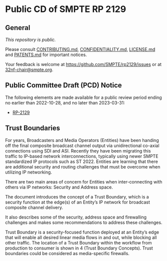 # Public CD of SMPTE RP 2129

## General

_This repository is *public*._

Please consult [CONTRIBUTING.md](./CONTRIBUTING.md), [CONFIDENTIALITY.md](./CONFIDENTIALITY.md), [LICENSE.md](./LICENSE.md) and
[PATENTS.md](./PATENTS.md) for important notices.

Your feedback is welcome at https://github.com/SMPTE/rp2129/issues or at [32nf-chair@smpte.org](mailto:32nf-chair@smpte.org).

## Public Committee Draft (PCD) Notice

The following elements are made available for a public review period ending no earlier than 2022-10-28, and no later than 2023-03-31:

* [RP-2129](https://github.com/SMPTE/rp2129/blob/main/32NF-PCD-RP-2129-Inter%20Entity%20Trust%20Boundary-2022-01-14.pdf)

## Trust Boundaries

For years, Broadcasters and Media Operators (Entities) have been handing off the final composite broadcast channel output via unidirectional co-axial connections using SDI and ASI. Recently they have been migrating this traffic to IP-based network interconnections, typically using newer SMPTE standardized IP protocols such as ST 2022. Entities are learning that there are additional security and routing challenges that must be overcome when utilizing IP networking.  

There are two main areas of concern for Entities  when inter-connecting with others via IP networks: Security and Address space.   

The document introduces the concept of a Trust Boundary, which is a security function at the edge(s) of an Entity’s IP network for broadcast composite channel delivery. 

It also describes some of the security, address space and firewalling challenges and makes some recommendations to address these challenges. 

 

Trust Boundary is a security-focused function deployed at an Entity’s edge that will enable all desired linear media flows in and out, while blocking all other traffic. The location of a Trust Boundary within the workflow from production to consumer is shown in 4 (Trust Boundary Concepts).  Trust boundaries could be considered as media-specific firewalls.
